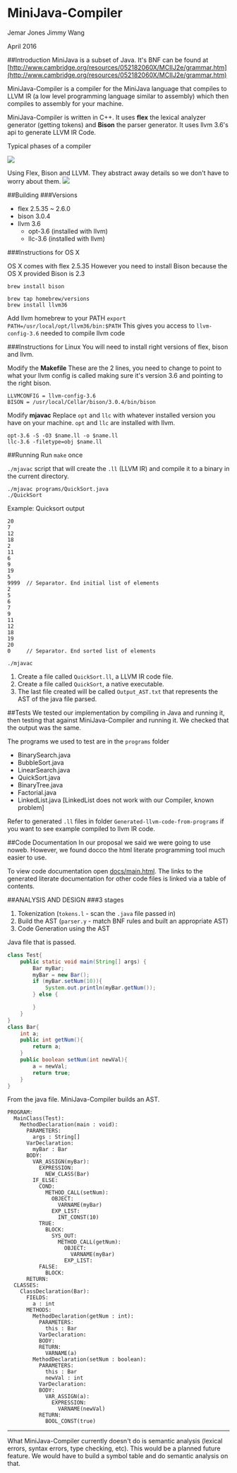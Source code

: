 # MiniJava-Compiler
Jemar Jones
Jimmy Wang

April 2016

##Introduction
MiniJava is a subset of Java. It's BNF can be found at [http://www.cambridge.org/resources/052182060X/MCIIJ2e/grammar.htm](http://www.cambridge.org/resources/052182060X/MCIIJ2e/grammar.htm)

MiniJava-Compiler is a compiler for the MiniJava language that compiles to LLVM IR (a low level programming language similar to assembly) which then compiles to assembly for your machine.

MiniJava-Compiler is written in C++. It uses **flex** the lexical analyzer generator (getting tokens) and **Bison** the parser generator. It uses llvm 3.6's api to generate LLVM IR Code.

Typical phases of a compiler

![](docs/images/compiler.png)

Using Flex, Bison and LLVM. They abstract away details so we don't have to worry about them.
![](docs/images/new_compiler.jpg)

##Building
###Versions

+ flex 2.5.35 ~ 2.6.0
+ bison 3.0.4
+ llvm 3.6
    - opt-3.6 (installed with llvm)
    - llc-3.6 (installed with llvm)

###Instructions for OS X

OS X comes with flex 2.5.35
However you need to install Bison because the OS X provided Bison is 2.3
~~~
brew install bison
~~~

~~~
brew tap homebrew/versions
brew install llvm36
~~~

Add llvm homebrew to your PATH
`export PATH=/usr/local/opt/llvm36/bin:$PATH`
This gives you access to `llvm-config-3.6` needed to compile llvm code

###Instructions for Linux
You will need to install right versions of flex, bison and llvm.

Modify the **Makefile**
These are the 2 lines, you need to change to point to what your llvm config is called making sure it's version 3.6 and pointing to the right bison.
~~~
LLVMCONFIG = llvm-config-3.6
BISON = /usr/local/Cellar/bison/3.0.4/bin/bison
~~~

Modify **mjavac**
Replace `opt` and `llc` with whatever installed version you have on your machine. `opt` and `llc` are installed with llvm.
~~~
opt-3.6 -S -O3 $name.ll -o $name.ll
llc-3.6 -filetype=obj $name.ll
~~~

##Running
Run `make` once

`./mjavac` script that will create the `.ll` (LLVM IR) and compile it to a binary in the current directory.
~~~
./mjavac programs/QuickSort.java
./QuickSort
~~~

Example: Quicksort output
~~~
20
7
12
18
2
11
6
9
19
5
9999  // Separator. End initial list of elements
2
5
6
7
9
11
12
18
19
20
0     // Separator. End sorted list of elements
~~~

`./mjavac`
1. Create a file called `QuickSort.ll`, a LLVM IR code file.
2. Create a file called `QuickSort`, a native executable.
3. The last file created will be called `Output_AST.txt` that represents the AST of the java file parsed.

##Tests
We tested our implementation by compiling in Java and running it, then testing that against MiniJava-Compiler and running it. We checked that the output was the same.

The programs we used to test are in the `programs` folder

+ BinarySearch.java
+ BubbleSort.java
+ LinearSearch.java
+ QuickSort.java
+ BinaryTree.java
+ Factorial.java
+ LinkedList.java [LinkedList does not work with our Compiler, known problem]

Refer to generated `.ll` files in folder `Generated-llvm-code-from-programs` if you want to see example compiled to llvm IR code.

##Code Documentation
In our proposal we said we were going to use noweb. However, we found docco the html literate programming tool much easier to use.

To view code documentation open [docs/main.html](./docs/main.html). The links to the generated literate documentation for other code files is linked via a table of contents.

##ANALYSIS AND DESIGN
###3 stages

1. Tokenization (`tokens.l` - scan the `.java` file passed in)
2. Build the AST (`parser.y` - match BNF rules and built an appropriate AST)
3. Code Generation using the AST

Java file that is passed.

~~~java
class Test{
    public static void main(String[] args) {
        Bar myBar;
        myBar = new Bar();
        if (myBar.setNum(10)){
            System.out.println(myBar.getNum());
        } else {

        }
    }
}
class Bar{
    int a;
    public int getNum(){
        return a;
    }
    public boolean setNum(int newVal){
        a = newVal;
        return true;
    }
}
~~~

From the java file. MiniJava-Compiler builds an AST.
~~~
PROGRAM:
  MainClass(Test):
    MethodDeclaration(main : void):
      PARAMETERS:
        args : String[]
      VarDeclaration:
        myBar : Bar
      BODY:
        VAR_ASSIGN(myBar):
          EXPRESSION:
            NEW_CLASS(Bar)
        IF_ELSE:
          COND:
            METHOD_CALL(setNum):
              OBJECT:
                VARNAME(myBar)
              EXP_LIST:
                INT_CONST(10)
          TRUE:
            BLOCK:
              SYS_OUT:
                METHOD_CALL(getNum):
                  OBJECT:
                    VARNAME(myBar)
                  EXP_LIST:
          FALSE:
            BLOCK:
      RETURN:
  CLASSES:
    ClassDeclaration(Bar):
      FIELDS:
        a : int
      METHODS:
        MethodDeclaration(getNum : int):
          PARAMETERS:
            this : Bar
          VarDeclaration:
          BODY:
          RETURN:
            VARNAME(a)
        MethodDeclaration(setNum : boolean):
          PARAMETERS:
            this : Bar
            newVal : int
          VarDeclaration:
          BODY:
            VAR_ASSIGN(a):
              EXPRESSION:
                VARNAME(newVal)
          RETURN:
            BOOL_CONST(true)
~~~

---

What MiniJava-Compiler currently doesn't do is semantic analysis (lexical errors, syntax errors, type checking, etc). This would be a planned future feature. We would have to build a symbol table and do semantic analysis on that.